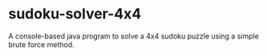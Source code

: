 # sudoku-solver-4x4
A console-based java program to solve a 4x4 sudoku puzzle using a simple brute force method.
